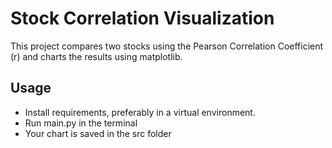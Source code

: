 Stock Correlation Visualization
============================================================================
This project compares two stocks using the Pearson Correlation Coefficient (r)
and charts the results using matplotlib.

Usage
----------------------------------------------------------------------------
* Install requirements, preferably in a virtual environment.
* Run main.py in the terminal
* Your chart is saved in the src folder